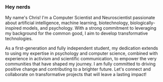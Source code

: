 ### **Hey nerds**

My name's Chris! I'm a Computer Scientist and Neuroscientist passionate about artificial intelligence, machine learning, biotechnology, biologically-inspired models, and psychology. With a strong commitment to leveraging my background for the common good, I aim to develop transformative technologies. 

As a first-generation and fully independent student, my dedication extends to using my expertise in psychology and computer science, combined with experience in activism and scientific communication, to empower the very communities that have shaped my journey. I am fully committed to driving positive change and contributing to a brighter future. Let's connect and collaborate on transformative projects that will leave a lasting impact!


<!--
**chrisyphus/chrisyphus** is a ✨ _special_ ✨ repository because its `README.md` (this file) appears on your GitHub profile.

Here are some ideas to get you started:

- 🔭 I’m currently working on ...
- 🌱 I’m currently learning ...
- 👯 I’m looking to collaborate on ...
- 🤔 I’m looking for help with ...
- 💬 Ask me about ...
- 📫 How to reach me: ...
- 😄 Pronouns: ...
- ⚡ Fun fact: ...
-->
